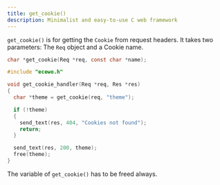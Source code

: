 ```yaml
---
title: get_cookie()
description: Minimalist and easy-to-use C web framework
---
```


`get_cookie()` is for getting the `Cookie` from request headers. It takes two parameters: The `Req` object and a Cookie name.

```c
char *get_cookie(Req *req, const char *name);
```

```c
#include "ecewo.h"

void get_cookie_handler(Req *req, Res *res)
{
  char *theme = get_cookie(req, "theme");

  if (!theme)
  {
    send_text(res, 404, "Cookies not found");
    return;
  }

  send_text(res, 200, theme);
  free(theme);
}
```

The variable of `get_cookie()` has to be freed always.
